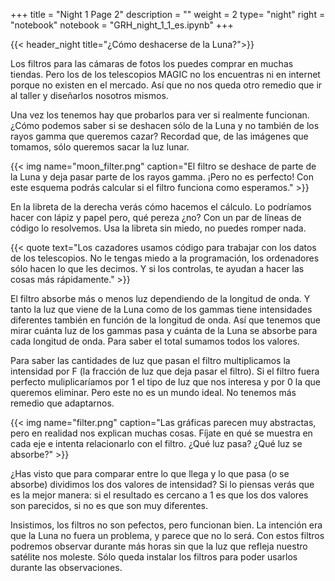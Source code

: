 +++
title = "Night 1 Page 2"
description = ""
weight = 2
type= "night"
right = "notebook"
notebook = "GRH_night_1_1_es.ipynb"
+++

{{< header_night title="¿Cómo deshacerse de la Luna?">}}

Los filtros para las cámaras de fotos los puedes comprar en muchas tiendas. Pero los de los telescopios MAGIC no los encuentras ni en internet porque no existen en el mercado. Así que no nos queda otro remedio que ir al taller y diseñarlos nosotros mismos.

Una vez los tenemos hay que probarlos para ver si realmente funcionan. ¿Cómo podemos saber si se deshacen sólo de la Luna y no también de los rayos gamma que queremos cazar? Recordad que, de las imágenes que tomamos, sólo queremos sacar la luz lunar.

{{< img name="moon_filter.png" caption="El filtro se deshace de parte de la Luna y deja pasar parte de los rayos gamma. ¡Pero no es perfecto! Con este esquema podrás calcular si el filtro funciona como esperamos." >}}

En la libreta de la derecha verás cómo hacemos el cálculo. Lo podríamos hacer con lápiz y papel pero, qué pereza ¿no? Con un par de líneas de código lo resolvemos. Usa la libreta sin miedo, no puedes romper nada.

{{< quote
    text="Los cazadores usamos código para trabajar con los datos de los telescopios. No le tengas miedo a la programación, los ordenadores sólo hacen lo que les decimos. Y si los controlas, te ayudan a hacer las cosas más rápidamente." >}}

El filtro absorbe más o menos luz dependiendo de la longitud de onda. Y tanto la luz que viene de la Luna como de los gammas tiene intensidades diferentes también en función de la longitud de onda. Así que tenemos que mirar cuánta luz de los gammas pasa y cuánta de la Luna se absorbe para cada longitud de onda. Para saber el total sumamos todos los valores.

Para saber las cantidades de luz que pasan el filtro multiplicamos la intensidad por F (la fracción de luz que deja pasar el filtro). Si el filtro fuera perfecto muliplicaríamos por 1 el tipo de luz que nos interesa y por 0 la que queremos eliminar. Pero este no es un mundo ideal. No tenemos más remedio que adaptarnos.

{{< img name="filter.png" caption="Las gráficas parecen muy abstractas, pero en realidad nos explican muchas cosas. Fíjate en qué se muestra en cada eje e intenta relacionarlo con el filtro. ¿Qué luz pasa? ¿Qué luz se absorbe?" >}}

¿Has visto que para comparar entre lo que llega y lo que pasa (o se absorbe) dividimos los dos valores de intensidad? Si lo piensas verás que es la mejor manera: si el resultado es cercano a 1 es que los dos valores son parecidos, si no es que son muy diferentes.

Insistimos, los filtros no son pefectos, pero funcionan bien. La intención era que la Luna no fuera un problema, y parece que no lo será. Con estos filtros podremos observar durante más horas sin que la luz que refleja nuestro satélite nos moleste. Sólo queda instalar los filtros para poder usarlos durante las observaciones.
